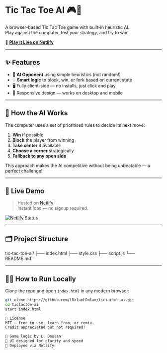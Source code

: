 # Tic Tac Toe AI 🎮🧠

A browser-based Tic Tac Toe game with built-in heuristic AI.  
Play against the computer, test your strategy, and try to win!

🔗 **[Play it Live on Netlify](https://helpful-frangollo-9fcccf.netlify.app/)**

---

## ✨ Features

- 🤖 **AI Opponent** using simple heuristics (not random!)
- 💡 **Smart logic** to block, win, or fork based on current state
- 🖥️ Fully client-side — no installs, just click and play
- 🎨 Responsive design — works on desktop and mobile

---

## 🧠 How the AI Works

The computer uses a set of prioritised rules to decide its next move:
1. **Win** if possible
2. **Block** the player from winning
3. **Take center** if available
4. **Choose a corner** strategically
5. **Fallback to any open side**

This approach makes the AI competitive without being unbeatable — a perfect challenge!

---

## 🚀 Live Demo

> Hosted on [Netlify](https://helpful-frangollo-9fcccf.netlify.app/)  
> Instant load — no signup required.

[![Netlify Status](https://api.netlify.com/api/v1/badges/ab23d19f-1234-4567-badge-example/deploy-status)](https://helpful-frangollo-9fcccf.netlify.app/)

---

## 🗂 Project Structure

tic-tac-toe-ai/
├── index.html
├── style.css
├── script.js
└── README.md


---

## 👩‍💻 How to Run Locally

Clone the repo and open `index.html` in any modern browser:

```bash
git clone https://github.com/LDolanLDolan/tictactoe-ai.git
cd tictactoe-ai
start index.html

📜 License
MIT — free to use, learn from, or remix.
Credit appreciated but not required!

🧠 Game logic by L. Doolan  
🎨 UI designed for clarity and speed  
🚀 Deployed via Netlify
